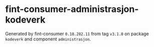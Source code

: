 # fint-consumer-administrasjon-kodeverk

Generated by fint-consumer `0.18.282.11` from tag `v3.1.0` on package `kodeverk` and component `administrasjon`.
